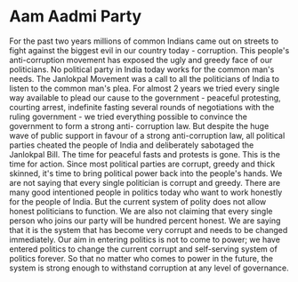 # Aam Aadmi Party

For the past two years millions of common Indians came out on streets to fight against the biggest evil in our country today - corruption. This people's anti-corruption movement has exposed the ugly and greedy face of our politicians. No political party in India today works for the common man's needs. The Janlokpal Movement was a call to all the politicians of India to listen to the common man's plea. For almost 2 years we tried every single way available to plead our cause to the government - peaceful protesting, courting arrest, indefinite fasting several rounds of negotiations with the ruling government - we tried everything possible to convince the government to form a strong anti- corruption law. But despite the huge wave of public support in favour of a strong anti-corruption law, all political parties cheated the people of India and deliberately sabotaged the Janlokpal Bill. The time for peaceful fasts and protests is gone. This is the time for action. Since most political parties are corrupt, greedy and thick skinned, it's time to bring political power back into the people's hands. We are not saying that every single politician is corrupt and greedy. There are many good intentioned people in politics today who want to work honestly for the people of India. But the current system of polity does not allow honest politicians to function. We are also not claiming that every single person who joins our party will be hundred percent honest. We are saying that it is the system that has become very corrupt and needs to be changed immediately. Our aim in entering politics is not to come to power; we have entered politics to change the current corrupt and self-serving system of politics forever. So that no matter who comes to power in the future, the system is strong enough to withstand corruption at any level of governance.